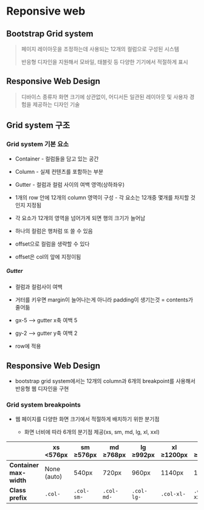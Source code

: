 # Reponsive web

## Bootstrap Grid system

> 페이지 레이아웃을 조정하는데 사용되는 12개의 컬럼으로 구성된 시스템
> 
> 반응형 디자인을 지원해서 모바일, 태블릿 등 다양한 기기에서 적절하게 표시

## Responsive Web Design

> 디바이스 종류자 화면 크기에 상관없이, 어디서든 일관된 레이아웃 및 사용자 경험을 제공하는 디자인 기술

## Grid system 구조

### Grid system 기본 요소

- Container - 컬럼들을 담고 있는 공간

- Column - 실제 컨텐츠를 포함하는 부분

- Gutter - 컬럼과 컬럼 사이의 여백 영역(상하좌우)

- 1개의 row 안에 12개의 column 영역이 구성 - 각 요소는 12개중 몇개를 차지할 것인지 지정됨

- 각 요소가 12개의 영역을 넘어가게 되면 행의 크기가 늘어남

- 하나의 컬럼은 행처럼 또 쓸 수 있음

- offset으로 컬럼을 생략할 수 있다

- offset은 col의 앞에 지정이됨

##### Gutter

- 컬럼과 컬럼사이 여백

- 거터를 키우면 margin이 늘어나는게 아니라 padding이 생기는것 = contents가 줄어듦

- gx-5 --> gutter x축 여백 5

- gy-2 --> gutter y축 여백 2

- row에 적용

## Responsive Web Design

- bootstrap grid system에서는 12개의 column과 6개의 breakpoint를 사용해서 반응형 웹 디자인을 구현

### Grid system breakpoints

- 웹 페이지를 다양한 화면 크기에서 적절하게 배치하기 위한 분기점
  
  - 화면 너비에 따라 6개의 분기점 제공(xs, sm, md, lg, xl, xxl)

|                         | xs <576px   | sm ≥576px  | md ≥768px  | lg ≥992px  | xl ≥1200px | xxl ≥1400px |
| ----------------------- | ----------- | ---------- | ---------- | ---------- | ---------- | ----------- |
| **Container max-width** | None (auto) | 540px      | 720px      | 960px      | 1140px     | 1320px      |
| **Class prefix**        | `.col-`     | `.col-sm-` | `.col-md-` | `.col-lg-` | `.col-xl-` | `.col-xxl-` |
